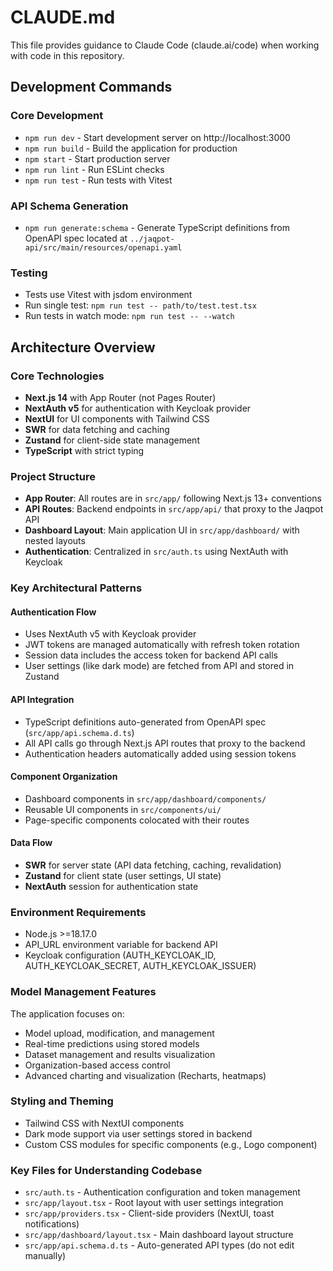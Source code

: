 # CLAUDE.md

This file provides guidance to Claude Code (claude.ai/code) when working with code in this repository.

## Development Commands

### Core Development
- `npm run dev` - Start development server on http://localhost:3000
- `npm run build` - Build the application for production
- `npm start` - Start production server
- `npm run lint` - Run ESLint checks
- `npm run test` - Run tests with Vitest

### API Schema Generation
- `npm run generate:schema` - Generate TypeScript definitions from OpenAPI spec located at `../jaqpot-api/src/main/resources/openapi.yaml`

### Testing
- Tests use Vitest with jsdom environment
- Run single test: `npm run test -- path/to/test.test.tsx`
- Run tests in watch mode: `npm run test -- --watch`

## Architecture Overview

### Core Technologies
- **Next.js 14** with App Router (not Pages Router)
- **NextAuth v5** for authentication with Keycloak provider
- **NextUI** for UI components with Tailwind CSS
- **SWR** for data fetching and caching
- **Zustand** for client-side state management
- **TypeScript** with strict typing

### Project Structure
- **App Router**: All routes are in `src/app/` following Next.js 13+ conventions
- **API Routes**: Backend endpoints in `src/app/api/` that proxy to the Jaqpot API
- **Dashboard Layout**: Main application UI in `src/app/dashboard/` with nested layouts
- **Authentication**: Centralized in `src/auth.ts` using NextAuth with Keycloak

### Key Architectural Patterns

#### Authentication Flow
- Uses NextAuth v5 with Keycloak provider
- JWT tokens are managed automatically with refresh token rotation
- Session data includes the access token for backend API calls
- User settings (like dark mode) are fetched from API and stored in Zustand

#### API Integration
- TypeScript definitions auto-generated from OpenAPI spec (`src/app/api.schema.d.ts`)
- All API calls go through Next.js API routes that proxy to the backend
- Authentication headers automatically added using session tokens

#### Component Organization
- Dashboard components in `src/app/dashboard/components/`
- Reusable UI components in `src/components/ui/`
- Page-specific components colocated with their routes

#### Data Flow
- **SWR** for server state (API data fetching, caching, revalidation)
- **Zustand** for client state (user settings, UI state)
- **NextAuth** session for authentication state

### Environment Requirements
- Node.js >=18.17.0
- API_URL environment variable for backend API
- Keycloak configuration (AUTH_KEYCLOAK_ID, AUTH_KEYCLOAK_SECRET, AUTH_KEYCLOAK_ISSUER)

### Model Management Features
The application focuses on:
- Model upload, modification, and management
- Real-time predictions using stored models
- Dataset management and results visualization
- Organization-based access control
- Advanced charting and visualization (Recharts, heatmaps)

### Styling and Theming
- Tailwind CSS with NextUI components
- Dark mode support via user settings stored in backend
- Custom CSS modules for specific components (e.g., Logo component)

### Key Files for Understanding Codebase
- `src/auth.ts` - Authentication configuration and token management
- `src/app/layout.tsx` - Root layout with user settings integration
- `src/app/providers.tsx` - Client-side providers (NextUI, toast notifications)
- `src/app/dashboard/layout.tsx` - Main dashboard layout structure
- `src/app/api.schema.d.ts` - Auto-generated API types (do not edit manually)